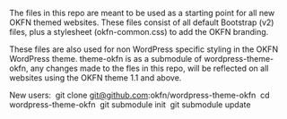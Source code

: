 The files in this repo are meant to be used as a starting point for all new OKFN themed websites.
These files consist of all default Bootstrap (v2) files, plus a stylesheet (okfn-common.css) to add the OKFN branding.

These files are also used for non WordPress specific styling in the OKFN WordPress theme. theme-okfn is as a submodule of wordpress-theme-okfn, any changes made to the fles in this repo, will be reflected on all websites using the OKFN theme 1.1 and above.

New users: 
  git clone git@github.com:okfn/wordpress-theme-okfn
  cd wordpress-theme-okfn
  git submodule init
  git submodule update

